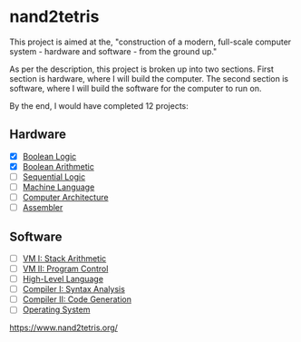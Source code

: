# nand2tetris
This project is aimed at the, "construction of a modern, full-scale computer system - hardware and software - from the ground up."

As per the description, this project is broken up into two sections. First section is hardware, where I will build the computer. The second section is software, where I will build the software for the computer to run on.

By the end, I would have completed 12 projects:

## Hardware
- [x] [Boolean Logic](https://www.nand2tetris.org/project01)
- [x] [Boolean Arithmetic](https://www.nand2tetris.org/project02)
- [ ] [Sequential Logic](https://www.nand2tetris.org/project03)
- [ ] [Machine Language](https://www.nand2tetris.org/project04)
- [ ] [Computer Architecture](https://www.nand2tetris.org/project05)
- [ ] [Assembler](https://www.nand2tetris.org/project06)
## Software
- [ ] [VM I: Stack Arithmetic](https://www.nand2tetris.org/project07)
- [ ] [VM II: Program Control](https://www.nand2tetris.org/project08)
- [ ] [High-Level Language](https://www.nand2tetris.org/project09)
- [ ] [Compiler I: Syntax Analysis](https://www.nand2tetris.org/project10)
- [ ] [Compiler II: Code Generation](https://www.nand2tetris.org/project11)
- [ ] [Operating System](https://www.nand2tetris.org/project12)

https://www.nand2tetris.org/
